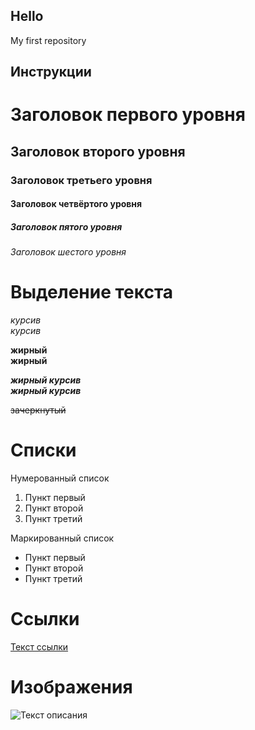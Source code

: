 ## Hello
My first repository

## Инструкции

# Заголовок первого уровня
## Заголовок второго уровня
### Заголовок третьего уровня
#### Заголовок четвёртого уровня
##### Заголовок пятого уровня
###### Заголовок шестого уровня

# Выделение текста
*курсив*  
_курсив_

**жирный**  
__жирный__

***жирный курсив***  
___жирный курсив___

~~зачеркнутый~~

# Списки

Нумерованный список
1. Пункт первый
2. Пункт второй
3. Пункт третий

Маркированный список
- Пункт первый
- Пункт второй
- Пункт третий

# Ссылки

[Текст ссылки](https://www.example.com)

# Изображения

![Текст описания](https://www.example.com/image.jpg)